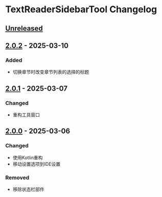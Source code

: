 <!-- Keep a Changelog guide -> https://keepachangelog.com -->

# TextReaderSidebarTool Changelog

## [Unreleased]

## [2.0.2] - 2025-03-10

### Added

- 切换章节时改变章节列表的选择的标题

## [2.0.1] - 2025-03-07

### Changed

- 重构工具窗口

## [2.0.0] - 2025-03-06

### Changed

- 使用Kotlin重构
- 移动设置选项到IDE设置

### Removed

- 移除状态栏部件

[Unreleased]: https://github.com/muedsa/text-reader-sidebar-tool/compare/2.0.2...HEAD
[2.0.2]: https://github.com/muedsa/text-reader-sidebar-tool/compare/2.0.1...2.0.2
[2.0.1]: https://github.com/muedsa/text-reader-sidebar-tool/compare/2.0.0...2.0.1
[2.0.0]: https://github.com/muedsa/text-reader-sidebar-tool/commits/2.0.0